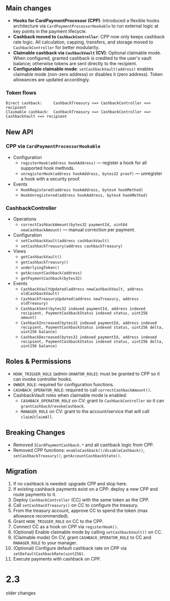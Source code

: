 ## Main changes

- **Hooks for CardPaymentProcessor (CPP)**: Introduced a flexible hooks architecture via `CardPaymentProcessorHookable` to run external logic at key points in the payment lifecycle.
- **Cashback moved to `CashbackController`**: CPP now only keeps cashback rate logic. All calculation, capping, transfers, and storage moved to `CashbackController` for better modularity.
- **Claimable cashback via `CashbackVault` (CV)**: Optional claimable mode. When configured, granted cashback is credited to the user's vault balance; otherwise tokens are sent directly to the recipient.
- **Configurable claimable mode**: `setCashbackVault(address)` enables claimable mode (non-zero address) or disables it (zero address). Token allowances are updated accordingly.

### Token flows
```
Direct cashback:     CashbackTreasury <=> CashbackController <=> recipient
Claimable cashback:  CashbackTreasury <=> CashbackController <=> CashbackVault <=> recipient
```

## New API

### CPP via `CardPaymentProcessorHookable`
- Configuration
  - `registerHook(address hookAddress)` — register a hook for all supported hook methods.
  - `unregisterHook(address hookAddress, bytes32 proof)` — unregister a hook with a security proof.
- Events
  - `HookRegistered(address hookAddress, bytes4 hookMethod)`
  - `HookUnregistered(address hookAddress, bytes4 hookMethod)`

### CashbackController
- Operations
  - `correctCashbackAmount(bytes32 paymentId, uint64 newCashbackAmount)` — manual correction per payment.
- Configuration
  - `setCashbackVault(address cashbackVault)`
  - `setCashbackTreasury(address cashbackTreasury)`
- Views
  - `getCashbackVault()`
  - `getCashbackTreasury()`
  - `underlyingToken()`
  - `getAccountCashback(address)`
  - `getPaymentCashback(bytes32)`
- Events
  - `CashbackVaultUpdated(address newCashbackVault, address oldCashbackVault)`
  - `CashbackTreasuryUpdated(address newTreasury, address oldTreasury)`
  - `CashbackSent(bytes32 indexed paymentId, address indexed recipient, PaymentCashbackStatus indexed status, uint256 amount)`
  - `CashbackIncreased(bytes32 indexed paymentId, address indexed recipient, PaymentCashbackStatus indexed status, uint256 delta, uint256 balance)`
  - `CashbackDecreased(bytes32 indexed paymentId, address indexed recipient, PaymentCashbackStatus indexed status, uint256 delta, uint256 balance)`


## Roles & Permissions
- `HOOK_TRIGGER_ROLE` (admin `GRANTOR_ROLE`): must be granted to CPP so it can invoke controller hooks.
- `OWNER_ROLE`: required for configuration functions.
- `CASHBACK_OPERATOR_ROLE`: required to call `correctCashbackAmount()`.
 - CashbackVault roles when claimable mode is enabled:
   - `CASHBACK_OPERATOR_ROLE` on CV: grant to `CashbackController` so it can `grantCashback`/`revokeCashback`.
   - `MANAGER_ROLE` on CV: grant to the account/service that will call `claim`/`claimAll`.

## Breaking Changes
- Removed `ICardPaymentCashback.*` and all cashback logic from CPP.
- Removed CPP functions: `enableCashback()/disableCashback()`, `setCashbackTreasury()`, `getAccountCashbackState()`.

## Migration
1. If no cashback is needed: upgrade CPP and stop here.
2. If existing cashback payments exist on a CPP: deploy a new CPP and route payments to it.
3. Deploy `CashbackController` (CC) with the same token as the CPP.
4. Call `setCashbackTreasury()` on CC to configure the treasury.
5. From the treasury account, approve CC to spend the token (max allowance recommended).
6. Grant `HOOK_TRIGGER_ROLE` on CC to the CPP.
7. Connect CC as a hook on CPP via `registerHook()`.
8. (Optional) Enable claimable mode by calling `setCashbackVault()` on CC.
9. (Claimable mode) On CV, grant `CASHBACK_OPERATOR_ROLE` to CC and `MANAGER_ROLE` to your manager.
10. (Optional) Configure default cashback rate on CPP via `setDefaultCashbackRate(uint256)`.
11. Execute payments with cashback on CPP.

# 2.3
older changes
